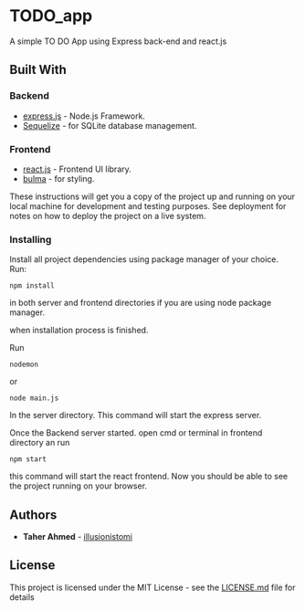 # TODO_app

A simple TO DO App using Express back-end and react.js

## Built With

### Backend
* [express.js](https://expressjs.com/) - Node.js Framework.
* [Sequelize](http://docs.sequelizejs.com/) - for SQLite database management.

### Frontend
* [react.js](https://reactjs.org/) - Frontend UI library.
* [bulma](https://bulma.io) - for styling.

These instructions will get you a copy of the project up and running on your local machine for development and testing purposes. See deployment for notes on how to deploy the project on a live system.

### Installing

Install all project dependencies using package manager of your choice. Run:

```
npm install
```
in both server and frontend directories if you are using node package manager.

when installation process is finished.

Run

```
nodemon
```

or

```
node main.js
```
In the server directory. This command will start the express server.

Once the Backend server started. open cmd or terminal in frontend directory an run

```
npm start
```
this command will start the react frontend. Now you should be able to see the project running on your browser.

## Authors

* **Taher Ahmed** - [illusionistomi](https://github.com/illusionistomi)

## License

This project is licensed under the MIT License - see the [LICENSE.md](LICENSE.md) file for details

